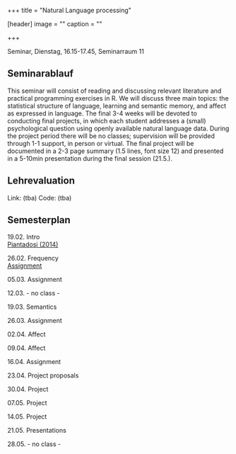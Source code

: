 +++
title = "Natural Language processing"

[header]
image = ""
caption = ""

+++

<link rel="stylesheet" href="https://use.fontawesome.com/releases/v5.5.0/css/all.css" integrity="sha384-B4dIYHKNBt8Bc12p+WXckhzcICo0wtJAoU8YZTY5qE0Id1GSseTk6S+L3BlXeVIU" crossorigin="anonymous">

Seminar, Dienstag, 16.15-17.45, Seminarraum 11

## Seminarablauf

This seminar will consist of reading and discussing relevant literature and practical programming exercises in R. We will discuss three main topics: the statistical structure of language, learning and semantic memory, and affect as expressed in language. The final 3-4 weeks will be devoted to conducting final projects, in which each student addresses a (small) psychological question using openly available natural language data. During the project period there will be no classes; supervision will be provided through 1-1 support, in person or virtual. The final project will be documented in a 2-3 page summary (1.5 lines, font size 12) and presented in a 5-10min presentation during the final session (21.5.).  

## Lehrevaluation

Link: (tba)
Code: (tba)


## Semesterplan

19.02. Intro<br>
<i class="far fa-file-alt"></i> [Piantadosi (2014)](../../literature/NaturalLanguage/Piantadosi2014.pdf)

26.02. Frequency <br>
<i class="fas fa-list-ul fa-sm"></i> [Assignment](assignments/NLP_-_Assignment_1.html)


05.03. Assignment

12.03. - no class -

19.03. Semantics

26.03. Assignment

02.04. Affect

09.04. Affect

16.04. Assignment

23.04. Project proposals

30.04. Project

07.05. Project

14.05. Project

21.05. Presentations

28.05. - no class -
